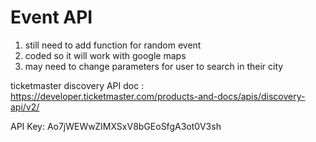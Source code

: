 # Event API 

1. still need to add function for random event
2. coded so it will work with google maps 
3. may need to change parameters for user to search in their city

ticketmaster discovery API doc : https://developer.ticketmaster.com/products-and-docs/apis/discovery-api/v2/

API Key: Ao7jWEWwZIMXSxV8bGEoSfgA3ot0V3sh
